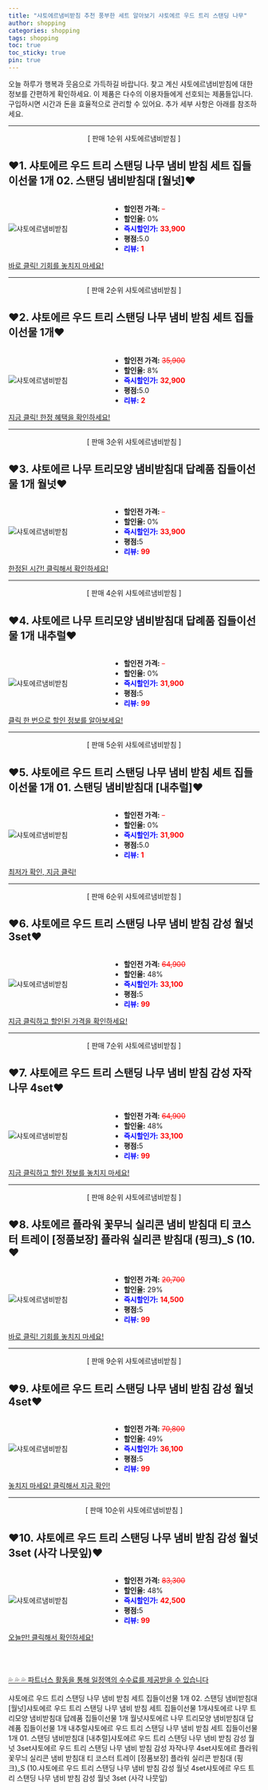 ```yaml
---
title: "샤토에르냄비받침 추천 풍부한 세트 알아보기 샤토에르 우드 트리 스탠딩 나무"
author: shopping
categories: shopping
tags: shopping
toc: true
toc_sticky: true
pin: true
---
```

오늘 하루가 행복과 웃음으로 가득하길 바랍니다. 찾고 계신 샤토에르냄비받침에 대한 정보를 간편하게 확인하세요. 이 제품은 다수의 이용자들에게 선호되는 제품들입니다. 구입하시면 시간과 돈을 효율적으로 관리할 수 있어요. 추가 세부 사항은 아래를 참조하세요.

---
<p class="toplist" style="margin: 0 auto; display: block; width: fit-content;">[ 판매 1순위 샤토에르냄비받침 ]</p>

<h2><strong>❤️1. 샤토에르 우드 트리 스탠딩 나무 냄비 받침 세트 집들이선물 1개 02. 스탠딩 냄비받침대 [월넛]❤️</strong></h2>

<div style="display: flex; align-items: center;">
    <div style="flex: 0.4;">
        <img src="https://thumbnail8.coupangcdn.com/thumbnails/remote/230x230ex/image/vendor_inventory/25b7/9cc0541e0996225d116f8a54b13725da08a7cc1499071a5954848f49c35c.jpg" alt="샤토에르냄비받침" style="max-width: 100%;">
    </div>
    <div style="flex: 0.6; margin-left: 10px;">
        <ul>
            <li><strong>할인전 가격:</strong> <del style="color: red;">-</del></li>
            <li><strong>할인율:</strong> 0%</li>
            <li><span style='color:blue'><strong>즉시할인가:</strong></span> <span style='color:red'><strong>33,900</strong></span></li>
            <li><strong>평점:</strong>5.0</li>
            <li><span style='color:blue'><strong>리뷰:</strong></span> <span style='color:red'><strong>1</strong></span></li>
        </ul>
    </div>
</div>
<div class="center">
    <a href="https://selin100587001.github.io?lptag=AF9450613&subid=githubio&pageKey=8130850027&traceid=V0-153&itemId=23090197295&vendorItemId=90123630557" class="myButton">
        바로 클릭! 기회를 놓치지 마세요!
    </a>
</div>


---
<p class="toplist" style="margin: 0 auto; display: block; width: fit-content;">[ 판매 2순위 샤토에르냄비받침 ]</p>

<h2><strong>❤️2. 샤토에르 우드 트리 스탠딩 나무 냄비 받침 세트 집들이선물 1개❤️</strong></h2>

<div style="display: flex; align-items: center;">
    <div style="flex: 0.4;">
        <img src="https://thumbnail8.coupangcdn.com/thumbnails/remote/230x230ex/image/vendor_inventory/25b7/9cc0541e0996225d116f8a54b13725da08a7cc1499071a5954848f49c35c.jpg" alt="샤토에르냄비받침" style="max-width: 100%;">
    </div>
    <div style="flex: 0.6; margin-left: 10px;">
        <ul>
            <li><strong>할인전 가격:</strong> <del style="color: red;">35,900</del></li>
            <li><strong>할인율:</strong> 8%</li>
            <li><span style='color:blue'><strong>즉시할인가:</strong></span> <span style='color:red'><strong>32,900</strong></span></li>
            <li><strong>평점:</strong>5.0</li>
            <li><span style='color:blue'><strong>리뷰:</strong></span> <span style='color:red'><strong>2</strong></span></li>
        </ul>
    </div>
</div>
<div class="center">
    <a href="https://selin100587001.github.io?lptag=AF9450613&subid=githubio&pageKey=7823854124&traceid=V0-153&itemId=21258794605&vendorItemId=88319179962" class="myButton">
        지금 클릭! 한정 혜택을 확인하세요!
    </a>
</div>


---
<p class="toplist" style="margin: 0 auto; display: block; width: fit-content;">[ 판매 3순위 샤토에르냄비받침 ]</p>

<h2><strong>❤️3. 샤토에르 나무 트리모양 냄비받침대 답례품 집들이선물 1개 월넛❤️</strong></h2>

<div style="display: flex; align-items: center;">
    <div style="flex: 0.4;">
        <img src="https://thumbnail6.coupangcdn.com/thumbnails/remote/230x230ex/image/vendor_inventory/19be/61ea570f4f8583456720637da838d00cf1932f2d1264c130f04ef6f4876e.jpg" alt="샤토에르냄비받침" style="max-width: 100%;">
    </div>
    <div style="flex: 0.6; margin-left: 10px;">
        <ul>
            <li><strong>할인전 가격:</strong> <del style="color: red;">-</del></li>
            <li><strong>할인율:</strong> 0%</li>
            <li><span style='color:blue'><strong>즉시할인가:</strong></span> <span style='color:red'><strong>33,900</strong></span></li>
            <li><strong>평점:</strong>5</li>
            <li><span style='color:blue'><strong>리뷰:</strong></span> <span style='color:red'><strong>99</strong></span></li>
        </ul>
    </div>
</div>
<div class="center">
    <a href="https://selin100587001.github.io?lptag=AF9450613&subid=githubio&pageKey=8250598854&traceid=V0-153&itemId=23752391907&vendorItemId=90776879464" class="myButton">
        한정된 시간! 클릭해서 확인하세요!
    </a>
</div>


---
<p class="toplist" style="margin: 0 auto; display: block; width: fit-content;">[ 판매 4순위 샤토에르냄비받침 ]</p>

<h2><strong>❤️4. 샤토에르 나무 트리모양 냄비받침대 답례품 집들이선물 1개 내추럴❤️</strong></h2>

<div style="display: flex; align-items: center;">
    <div style="flex: 0.4;">
        <img src="https://thumbnail7.coupangcdn.com/thumbnails/remote/230x230ex/image/vendor_inventory/ec3b/815094828f93f274ca9efc5f042fc4e86e87329fdfa1af8868ace8f98b03.jpg" alt="샤토에르냄비받침" style="max-width: 100%;">
    </div>
    <div style="flex: 0.6; margin-left: 10px;">
        <ul>
            <li><strong>할인전 가격:</strong> <del style="color: red;">-</del></li>
            <li><strong>할인율:</strong> 0%</li>
            <li><span style='color:blue'><strong>즉시할인가:</strong></span> <span style='color:red'><strong>31,900</strong></span></li>
            <li><strong>평점:</strong>5</li>
            <li><span style='color:blue'><strong>리뷰:</strong></span> <span style='color:red'><strong>99</strong></span></li>
        </ul>
    </div>
</div>
<div class="center">
    <a href="https://selin100587001.github.io?lptag=AF9450613&subid=githubio&pageKey=8250598854&traceid=V0-153&itemId=23752391905&vendorItemId=90776879458" class="myButton">
        클릭 한 번으로 할인 정보를 알아보세요!
    </a>
</div>


---
<p class="toplist" style="margin: 0 auto; display: block; width: fit-content;">[ 판매 5순위 샤토에르냄비받침 ]</p>

<h2><strong>❤️5. 샤토에르 우드 트리 스탠딩 나무 냄비 받침 세트 집들이선물 1개 01. 스탠딩 냄비받침대 [내추럴]❤️</strong></h2>

<div style="display: flex; align-items: center;">
    <div style="flex: 0.4;">
        <img src="https://thumbnail10.coupangcdn.com/thumbnails/remote/230x230ex/image/vendor_inventory/4201/eb3f207f0efa6d0c79a872891ee57aad978322343791a9c43d8841deb82e.jpg" alt="샤토에르냄비받침" style="max-width: 100%;">
    </div>
    <div style="flex: 0.6; margin-left: 10px;">
        <ul>
            <li><strong>할인전 가격:</strong> <del style="color: red;">-</del></li>
            <li><strong>할인율:</strong> 0%</li>
            <li><span style='color:blue'><strong>즉시할인가:</strong></span> <span style='color:red'><strong>31,900</strong></span></li>
            <li><strong>평점:</strong>5.0</li>
            <li><span style='color:blue'><strong>리뷰:</strong></span> <span style='color:red'><strong>1</strong></span></li>
        </ul>
    </div>
</div>
<div class="center">
    <a href="https://selin100587001.github.io?lptag=AF9450613&subid=githubio&pageKey=8130850027&traceid=V0-153&itemId=23090197296&vendorItemId=90123630563" class="myButton">
        최저가 확인, 지금 클릭!
    </a>
</div>


---
<p class="toplist" style="margin: 0 auto; display: block; width: fit-content;">[ 판매 6순위 샤토에르냄비받침 ]</p>

<h2><strong>❤️6. 샤토에르 우드 트리 스탠딩 나무 냄비 받침 감성 월넛 3set❤️</strong></h2>

<div style="display: flex; align-items: center;">
    <div style="flex: 0.4;">
        <img src="https://thumbnail10.coupangcdn.com/thumbnails/remote/230x230ex/image/vendor_inventory/e0ab/e3a1a01a196a103dffdbb2dec1a1fcef3ab1525d31cfbe051b4eff43d910.jpg" alt="샤토에르냄비받침" style="max-width: 100%;">
    </div>
    <div style="flex: 0.6; margin-left: 10px;">
        <ul>
            <li><strong>할인전 가격:</strong> <del style="color: red;">64,900</del></li>
            <li><strong>할인율:</strong> 48%</li>
            <li><span style='color:blue'><strong>즉시할인가:</strong></span> <span style='color:red'><strong>33,100</strong></span></li>
            <li><strong>평점:</strong>5</li>
            <li><span style='color:blue'><strong>리뷰:</strong></span> <span style='color:red'><strong>99</strong></span></li>
        </ul>
    </div>
</div>
<div class="center">
    <a href="https://selin100587001.github.io?lptag=AF9450613&subid=githubio&pageKey=8248066653&traceid=V0-153&itemId=23741850240&vendorItemId=90766446899" class="myButton">
        지금 클릭하고 할인된 가격을 확인하세요!
    </a>
</div>


---
<p class="toplist" style="margin: 0 auto; display: block; width: fit-content;">[ 판매 7순위 샤토에르냄비받침 ]</p>

<h2><strong>❤️7. 샤토에르 우드 트리 스탠딩 나무 냄비 받침 감성 자작나무 4set❤️</strong></h2>

<div style="display: flex; align-items: center;">
    <div style="flex: 0.4;">
        <img src="https://thumbnail7.coupangcdn.com/thumbnails/remote/230x230ex/image/vendor_inventory/8f00/f24d80cdbde2d090e8e5bab387fcb6c70760654890a3805c0baee36f2fd5.jpg" alt="샤토에르냄비받침" style="max-width: 100%;">
    </div>
    <div style="flex: 0.6; margin-left: 10px;">
        <ul>
            <li><strong>할인전 가격:</strong> <del style="color: red;">64,900</del></li>
            <li><strong>할인율:</strong> 48%</li>
            <li><span style='color:blue'><strong>즉시할인가:</strong></span> <span style='color:red'><strong>33,100</strong></span></li>
            <li><strong>평점:</strong>5</li>
            <li><span style='color:blue'><strong>리뷰:</strong></span> <span style='color:red'><strong>99</strong></span></li>
        </ul>
    </div>
</div>
<div class="center">
    <a href="https://selin100587001.github.io?lptag=AF9450613&subid=githubio&pageKey=8248066653&traceid=V0-153&itemId=23741850236&vendorItemId=90766446881" class="myButton">
        지금 클릭하고 할인 정보를 놓치지 마세요!
    </a>
</div>


---
<p class="toplist" style="margin: 0 auto; display: block; width: fit-content;">[ 판매 8순위 샤토에르냄비받침 ]</p>

<h2><strong>❤️8. 샤토에르 플라워 꽃무늬 실리콘 냄비 받침대 티 코스터 트레이 [정품보장] 플라워 실리콘 받침대 (핑크)_S (10.❤️</strong></h2>

<div style="display: flex; align-items: center;">
    <div style="flex: 0.4;">
        <img src="https://thumbnail10.coupangcdn.com/thumbnails/remote/230x230ex/image/vendor_inventory/f709/8944a78a115b6558a9b2e59781e3577fcb9e9486e53efd200e83f0b660a3.jpg" alt="샤토에르냄비받침" style="max-width: 100%;">
    </div>
    <div style="flex: 0.6; margin-left: 10px;">
        <ul>
            <li><strong>할인전 가격:</strong> <del style="color: red;">20,700</del></li>
            <li><strong>할인율:</strong> 29%</li>
            <li><span style='color:blue'><strong>즉시할인가:</strong></span> <span style='color:red'><strong>14,500</strong></span></li>
            <li><strong>평점:</strong>5</li>
            <li><span style='color:blue'><strong>리뷰:</strong></span> <span style='color:red'><strong>99</strong></span></li>
        </ul>
    </div>
</div>
<div class="center">
    <a href="https://selin100587001.github.io?lptag=AF9450613&subid=githubio&pageKey=8175884390&traceid=V0-153&itemId=23364055850&vendorItemId=90792227276" class="myButton">
        바로 클릭! 기회를 놓치지 마세요!
    </a>
</div>


---
<p class="toplist" style="margin: 0 auto; display: block; width: fit-content;">[ 판매 9순위 샤토에르냄비받침 ]</p>

<h2><strong>❤️9. 샤토에르 우드 트리 스탠딩 나무 냄비 받침 감성 월넛 4set❤️</strong></h2>

<div style="display: flex; align-items: center;">
    <div style="flex: 0.4;">
        <img src="https://thumbnail8.coupangcdn.com/thumbnails/remote/230x230ex/image/vendor_inventory/7c0d/f4650981e2fca57c86b24a6db23d938664bf9310711816877380b07bb20b.jpg" alt="샤토에르냄비받침" style="max-width: 100%;">
    </div>
    <div style="flex: 0.6; margin-left: 10px;">
        <ul>
            <li><strong>할인전 가격:</strong> <del style="color: red;">70,800</del></li>
            <li><strong>할인율:</strong> 49%</li>
            <li><span style='color:blue'><strong>즉시할인가:</strong></span> <span style='color:red'><strong>36,100</strong></span></li>
            <li><strong>평점:</strong>5</li>
            <li><span style='color:blue'><strong>리뷰:</strong></span> <span style='color:red'><strong>99</strong></span></li>
        </ul>
    </div>
</div>
<div class="center">
    <a href="https://selin100587001.github.io?lptag=AF9450613&subid=githubio&pageKey=8248066653&traceid=V0-153&itemId=23741850234&vendorItemId=90766446866" class="myButton">
        놓치지 마세요! 클릭해서 지금 확인!
    </a>
</div>


---
<p class="toplist" style="margin: 0 auto; display: block; width: fit-content;">[ 판매 10순위 샤토에르냄비받침 ]</p>

<h2><strong>❤️10. 샤토에르 우드 트리 스탠딩 나무 냄비 받침 감성 월넛 3set (사각 나뭇잎)❤️</strong></h2>

<div style="display: flex; align-items: center;">
    <div style="flex: 0.4;">
        <img src="https://thumbnail7.coupangcdn.com/thumbnails/remote/230x230ex/image/vendor_inventory/9f17/562365a589bd173f983cb1d4d9e40fccdaa15dd1c3a06358c1333a24d29c.jpg" alt="샤토에르냄비받침" style="max-width: 100%;">
    </div>
    <div style="flex: 0.6; margin-left: 10px;">
        <ul>
            <li><strong>할인전 가격:</strong> <del style="color: red;">83,300</del></li>
            <li><strong>할인율:</strong> 48%</li>
            <li><span style='color:blue'><strong>즉시할인가:</strong></span> <span style='color:red'><strong>42,500</strong></span></li>
            <li><strong>평점:</strong>5</li>
            <li><span style='color:blue'><strong>리뷰:</strong></span> <span style='color:red'><strong>99</strong></span></li>
        </ul>
    </div>
</div>
<div class="center">
    <a href="https://selin100587001.github.io?lptag=AF9450613&subid=githubio&pageKey=8248066653&traceid=V0-153&itemId=23741850238&vendorItemId=90766446889" class="myButton">
        오늘만! 클릭해서 확인하세요!
    </a>
</div>

<br><br><br>[💦 💦 💦 파트너스 활동을 통해 일정액의 수수료를 제공받을 수 있습니다](https://link.coupang.com/a/bcpT2c)<br><br>샤토에르 우드 트리 스탠딩 나무 냄비 받침 세트 집들이선물 1개 02. 스탠딩 냄비받침대 [월넛]샤토에르 우드 트리 스탠딩 나무 냄비 받침 세트 집들이선물 1개샤토에르 나무 트리모양 냄비받침대 답례품 집들이선물 1개 월넛샤토에르 나무 트리모양 냄비받침대 답례품 집들이선물 1개 내추럴샤토에르 우드 트리 스탠딩 나무 냄비 받침 세트 집들이선물 1개 01. 스탠딩 냄비받침대 [내추럴]샤토에르 우드 트리 스탠딩 나무 냄비 받침 감성 월넛 3set샤토에르 우드 트리 스탠딩 나무 냄비 받침 감성 자작나무 4set샤토에르 플라워 꽃무늬 실리콘 냄비 받침대 티 코스터 트레이 [정품보장] 플라워 실리콘 받침대 (핑크)_S (10.샤토에르 우드 트리 스탠딩 나무 냄비 받침 감성 월넛 4set샤토에르 우드 트리 스탠딩 나무 냄비 받침 감성 월넛 3set (사각 나뭇잎)